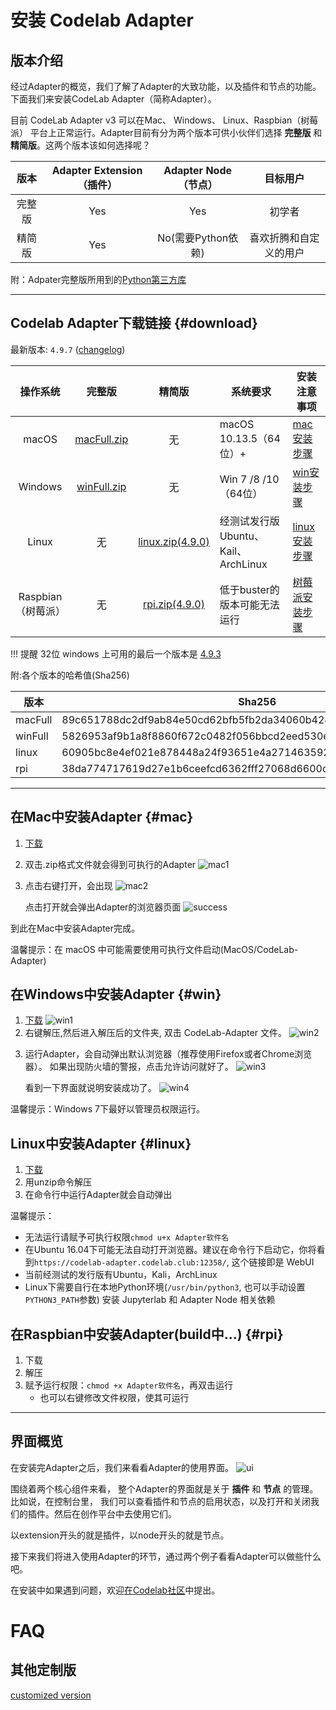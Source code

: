 # 安装 Codelab Adapter

## 版本介绍

经过Adapter的概览，我们了解了Adapter的大致功能，以及插件和节点的功能。 下面我们来安装CodeLab Adapter（简称Adapter）。

目前 CodeLab Adapter v3 可以在Mac、 Windows、 Linux、Raspbian（树莓派） 平台上正常运行。Adapter目前有分为两个版本可供小伙伴们选择 **完整版** 和 **精简版**。这两个版本该如何选择呢？

|   版本   | Adapter Extension（插件） | Adapter Node（节点） |  目标用户 |
| :--: | :---:| :---:| :--:|
| 完整版 | Yes | Yes  | 初学者 |
| 精简版 | Yes| No(需要Python依赖) | 喜欢折腾和自定义的用户 |

附：Adpater完整版所用到的[Python第三方库](https://github.com/CodeLabClub/codelab_adapter_extensions/wiki/%E5%AE%8C%E6%95%B4%E7%89%88%E5%86%85%E7%BD%AE%E5%BA%93(Node))

---

## Codelab Adapter下载链接 {#download}

最新版本: `4.9.7` ([changelog](https://adapter.codelab.club/changelog/))

|     操作系统     |     完整版     |    精简版      |     系统要求   |      安装注意事项      |
| :--------: | :---------: | :--------: | -------- | ---------- |
| macOS  | [macFull.zip](https://scratch3-files.just4fun.site/codelab-adapter-4_9_7-mac-fix.zip) | 无 | macOS 10.13.5（64位）+    | [mac安装步骤](#mac)   |
| Windows  | [winFull.zip](https://scratch3-files.just4fun.site/codelab-adapter-4_9_7-win64-fix.zip)   | 无  | Win 7 /8 /10  （64位）| [win安装步骤](#win)      |
| Linux     | 无   | [linux.zip(4.9.0)](https://scratch3-files.just4fun.site/codelab-adapter-4_9_0-hotfix-linux.zip)   | 经测试发行版Ubuntu、Kail、ArchLinux | [linux安装步骤](#linux) |
| Raspbian（树莓派） | 无   | [rpi.zip(4.9.0)](https://scratch3-files.just4fun.site/codelab-adapter-4_9_0-hotfix-rpi.zip)   | 低于buster的版本可能无法运行  | [树莓派安装步骤](#rpi) |


<!--
!!! 提醒
    如果你想使用 jupyterlab 的 Git 功能（诸如分发和更新 notebook），请确保本地[安装了Git](https://www.codelab.club/blog/2020/08/20/tools#git)
-->

!!! 提醒
    32位 windows 上可用的最后一个版本是 [4.9.3](https://scratch3-files.just4fun.site/codelab-adapter-4_9_3-win.zip)


附:各个版本的哈希值(Sha256)

<!--

|版本|Sha256|
|--|--|
|macFull|5717ad47203854b9df0656a0e4240eff30d359b9e0c260ca227b3de54a6e19de|
|macLite|bd9302cd3ea9bb2675da1f7ff4381bc8f23f1ad4e1d059d7130100035f552342|
|winFull|0866f971df0885475065bcfe0cc9e4f5d813e2d0c9f7539da46184c7b86a4ffe|
|winLite|fbdf7162ba1701487632ee14317524588c9c02c8119e2829a2ed01a2a2a4f922|
|linux|f7d76b35f3f5eaf4beb337b238e91e2911adf9c8a11070e7c6ef15a21db6b8cb|
|rpi|8115d955b965ecd5099cb0f64828137b46b1010af54ef1fcf337d8ab3408b0fd|
-->

|版本|Sha256|
|--|--|
|macFull|89c651788dc2df9ab84e50cd62bfb5fb2da34060b4243689d9af8105f277c6df|
|winFull|5826953af9b1a8f8860f672c0482f056bbcd2eed530e3ad5bd60a30f71d1b698|
|linux|60905bc8e4ef021e878448a24f93651e4a271463592662ff797f4af0afa58829|
|rpi|38da774717619d27e1b6ceefcd6362fff27068d6600df19b1e62f09cf0d613ae|


---

## 在Mac中安装Adapter {#mac}

1. [下载](#download)
2. 双击.zip格式文件就会得到可执行的Adapter
    ![mac1](/img/install_mac1.png)
3. 点击右键打开，会出现
    ![mac2](/img/install_mac2.png)

    点击打开就会弹出Adapter的浏览器页面
    ![success](/img/getstart_adapter.png)

到此在Mac中安装Adapter完成。

温馨提示：在 macOS 中可能需要使用可执行文件启动(MacOS/CodeLab-Adapter)

## 在Windows中安装Adapter {#win}

1. [下载](#download)
    ![win1](/img/install_win_1.png)
2. 右键解压,然后进入解压后的文件夹, 双击 CodeLab-Adapter 文件。<!--（提醒: 最好不要重命名文件夹，如果要重命名，确保名字中没有中文和空格）-->
    ![win2](/img/6f482f9d136a541b4df590c9aebade6f.png)

<!--2. 双击安装软件(如果之前安装过，请先卸载旧软件), 安装完成后，可以从 **开始** 菜单栏里启动
    ![win2](/img/7994f69a436f68cc67429fdfac2ade0d.png)-->

3. 运行Adapter，会自动弹出默认浏览器（推荐使用Firefox或者Chrome浏览器）。
    如果出现防火墙的警报，点击允许访问就好了。
    ![win3](/img/install_win_3.png)

    看到一下界面就说明安装成功了。
    ![win4](/img/getstart_adapter.png)
    
<!--
2. 右键解压,然后进入解压后的文件夹（为了方便使用，可以将adapter添加到桌面）
    ![win2](/img/install_win_2.png)
3. 进入解压后的文件夹点击运行Adapter，会自动弹出默认浏览器（推荐使用Firefox或者Chrome浏览器）。
    如果出现防火墙的警报，点击允许访问就好了。
    ![win3](/img/install_win_3.png)

    看到一下界面就说明安装成功了。
    ![win4](/img/getstart_adapter.png)
-->

温馨提示：Windows 7下最好以管理员权限运行。

## Linux中安装Adapter {#linux}

1. [下载](#download)
2. 用unzip命令解压
3. 在命令行中运行Adapter就会自动弹出

温馨提示：

- 无法运行请赋予可执行权限`chmod u+x Adapter软件名`
- 在Ubuntu 16.04下可能无法自动打开浏览器。建议在命令行下启动它，你将看到`https://codelab-adapter.codelab.club:12358/`, 这个链接即是 WebUI
- 当前经测试的发行版有Ubuntu，Kali，ArchLinux
- Linux下需要自行在本地Python环境(`/usr/bin/python3`, 也可以手动设置`PYTHON3_PATH`参数) 安装 Jupyterlab 和 Adapter Node 相关依赖

## 在Raspbian中安装Adapter(build中...) {#rpi}

1. 下载
2. 解压
3. 赋予运行权限：`chmod +x Adapter软件名`，再双击运行
    *  也可以右键修改文件权限，使其可运行

---

## 界面概览

在安装完Adapter之后，我们来看看Adapter的使用界面。
![ui](/img/getstart_adapter_ui.png)

围绕着两个核心组件来看， 整个Adapter的界面就是关于 **插件** 和 **节点** 的管理。比如说，在控制台里， 我们可以查看插件和节点的启用状态，以及打开和关闭我们的插件。然后在创作平台中去使用它们。

以extension开头的就是插件，以node开头的就是节点。

接下来我们将进入使用Adapter的环节，通过两个例子看看Adapter可以做些什么吧。

在安装中如果遇到问题，欢迎[在Codelab社区](https://discuss.codelab.club/)中提出。

# FAQ

## 其他定制版
[customized version](/get_start/customized_version/)


<!--
### macOS 安全性
macOS 系统新版本（13.14之后）安全性提高，如果无法运行hack后的软件(Mac应用已损坏，打不开)，如果可能需要先运行: `sudo spctl --master-disable` 或者  `sudo xattr -rd com.apple.quarantine 软件的路径`

jinlei case 
    macOS
        10.15
    之前打不开 后来又好了
        中间做的工作
            sudo chmod -R 777 ./Support
            重启 adapter
    jupyterlab resources
    https://support.apple.com/en-hk/guide/mac-help/mchlp1038/10.15/mac/10.15
    https://www.reddit.com/r/MacOS/comments/caiue5/macos_catalina_readonly_file_system_with_sip/et9a4o1/
-->